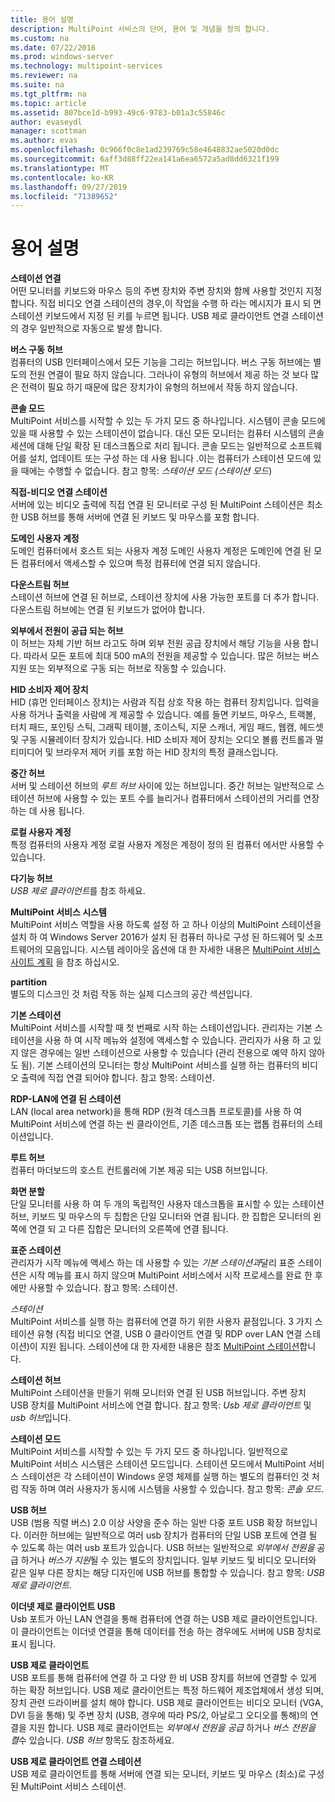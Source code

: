 ```yaml
---
title: 용어 설명
description: MultiPoint 서비스의 단어, 용어 및 개념을 정의 합니다.
ms.custom: na
ms.date: 07/22/2016
ms.prod: windows-server
ms.technology: multipoint-services
ms.reviewer: na
ms.suite: na
ms.tgt_pltfrm: na
ms.topic: article
ms.assetid: 807bce1d-b993-49c6-9783-b01a3c55846c
author: evaseydl
manager: scottman
ms.author: evas
ms.openlocfilehash: 0c966f0c8e1ad239769c58e4648832ae5020d0dc
ms.sourcegitcommit: 6aff3d88ff22ea141a6ea6572a5ad8dd6321f199
ms.translationtype: MT
ms.contentlocale: ko-KR
ms.lasthandoff: 09/27/2019
ms.locfileid: "71389652"
---
```

# <a name="glossary"></a>용어 설명
**스테이션 연결**  
어떤 모니터를 키보드와 마우스 등의 주변 장치와 주변 장치와 함께 사용할 것인지 지정 합니다. 직접 비디오 연결 스테이션의 경우,이 작업을 수행 하 라는 메시지가 표시 되 면 스테이션 키보드에서 지정 된 키를 누르면 됩니다. USB 제로 클라이언트 연결 스테이션의 경우 일반적으로 자동으로 발생 합니다.  
  
**버스 구동 허브**  
컴퓨터의 USB 인터페이스에서 모든 기능을 그리는 허브입니다. 버스 구동 허브에는 별도의 전원 연결이 필요 하지 않습니다. 그러나이 유형의 허브에서 제공 하는 것 보다 많은 전력이 필요 하기 때문에 많은 장치가이 유형의 허브에서 작동 하지 않습니다.  
  
**콘솔 모드**  
MultiPoint 서비스를 시작할 수 있는 두 가지 모드 중 하나입니다. 시스템이 콘솔 모드에 있을 때 사용할 수 있는 스테이션이 없습니다. 대신 모든 모니터는 컴퓨터 시스템의 콘솔 세션에 대해 단일 확장 된 데스크톱으로 처리 됩니다. 콘솔 모드는 일반적으로 소프트웨어를 설치, 업데이트 또는 구성 하는 데 사용 됩니다 .이는 컴퓨터가 스테이션 모드에 있을 때에는 수행할 수 없습니다. 참고 항목: *스테이션 모드 (스테이션 모드*)  
  
**직접-비디오 연결 스테이션**  
서버에 있는 비디오 출력에 직접 연결 된 모니터로 구성 된 MultiPoint 스테이션은 최소한 USB 허브를 통해 서버에 연결 된 키보드 및 마우스를 포함 합니다.  
  
**도메인 사용자 계정**  
도메인 컴퓨터에서 호스트 되는 사용자 계정 도메인 사용자 계정은 도메인에 연결 된 모든 컴퓨터에서 액세스할 수 있으며 특정 컴퓨터에 연결 되지 않습니다.  
  
**다운스트림 허브**  
스테이션 허브에 연결 된 허브로, 스테이션 장치에 사용 가능한 포트를 더 추가 합니다. 다운스트림 허브에는 연결 된 키보드가 없어야 합니다.  
  
**외부에서 전원이 공급 되는 허브**  
이 허브는 자체 기반 허브 라고도 하며 외부 전원 공급 장치에서 해당 기능을 사용 합니다. 따라서 모든 포트에 최대 500 mA의 전원을 제공할 수 있습니다. 많은 허브는 버스 지원 또는 외부적으로 구동 되는 허브로 작동할 수 있습니다.  
  
**HID 소비자 제어 장치**  
HID (휴먼 인터페이스 장치)는 사람과 직접 상호 작용 하는 컴퓨터 장치입니다. 입력을 사용 하거나 출력을 사람에 게 제공할 수 있습니다. 예를 들면 키보드, 마우스, 트랙볼, 터치 패드, 포인팅 스틱, 그래픽 테이블, 조이스틱, 지문 스캐너, 게임 패드, 웹캠, 헤드셋 및 구동 시뮬레이터 장치가 있습니다. HID 소비자 제어 장치는 오디오 볼륨 컨트롤과 멀티미디어 및 브라우저 제어 키를 포함 하는 HID 장치의 특정 클래스입니다.  
  
**중간 허브**  
서버 및 스테이션 허브의 *루트 허브* 사이에 있는 허브입니다. 중간 허브는 일반적으로 스테이션 허브에 사용할 수 있는 포트 수를 늘리거나 컴퓨터에서 스테이션의 거리를 연장 하는 데 사용 됩니다.  
  
**로컬 사용자 계정**  
특정 컴퓨터의 사용자 계정 로컬 사용자 계정은 계정이 정의 된 컴퓨터 에서만 사용할 수 있습니다.  
  
**다기능 허브**  
*USB 제로 클라이언트*를 참조 하세요.  
  
**MultiPoint 서비스 시스템**  
MultiPoint 서비스 역할을 사용 하도록 설정 하 고 하나 이상의 MultiPoint 스테이션을 설치 하 여 Windows Server 2016가 설치 된 컴퓨터 하나로 구성 된 하드웨어 및 소프트웨어의 모음입니다. 시스템 레이아웃 옵션에 대 한 자세한 내용은 [MultiPoint 서비스 사이트 계획](MultiPoint-services-Site-Planning.md) 을 참조 하십시오.  
  
**partition**  
별도의 디스크인 것 처럼 작동 하는 실제 디스크의 공간 섹션입니다.  
  
**기본 스테이션**  
MultiPoint 서비스를 시작할 때 첫 번째로 시작 하는 스테이션입니다. 관리자는 기본 스테이션을 사용 하 여 시작 메뉴와 설정에 액세스할 수 있습니다. 관리자가 사용 하 고 있지 않은 경우에는 일반 스테이션으로 사용할 수 있습니다 (관리 전용으로 예약 하지 않아도 됨). 기본 스테이션의 모니터는 항상 MultiPoint 서비스를 실행 하는 컴퓨터의 비디오 출력에 직접 연결 되어야 합니다. 참고 항목: 스테이션.  
  
**RDP-LAN에 연결 된 스테이션**  
LAN (local area network)을 통해 RDP (원격 데스크톱 프로토콜)를 사용 하 여 MultiPoint 서비스에 연결 하는 씬 클라이언트, 기존 데스크톱 또는 랩톱 컴퓨터의 스테이션입니다.  
  
**루트 허브**  
컴퓨터 마더보드의 호스트 컨트롤러에 기본 제공 되는 USB 허브입니다.  
  
**화면 분할**  
단일 모니터를 사용 하 여 두 개의 독립적인 사용자 데스크톱을 표시할 수 있는 스테이션 허브, 키보드 및 마우스의 두 집합은 단일 모니터와 연결 됩니다. 한 집합은 모니터의 왼쪽에 연결 되 고 다른 집합은 모니터의 오른쪽에 연결 됩니다.  
  
**표준 스테이션**  
관리자가 시작 메뉴에 액세스 하는 데 사용할 수 있는 *기본 스테이션과*달리 표준 스테이션은 시작 메뉴를 표시 하지 않으며 MultiPoint 서비스에서 시작 프로세스를 완료 한 후에만 사용할 수 있습니다. 참고 항목: 스테이션.  
  
*스테이션*  
MultiPoint 서비스를 실행 하는 컴퓨터에 연결 하기 위한 사용자 끝점입니다. 3 가지 스테이션 유형 (직접 비디오 연결, USB 0 클라이언트 연결 및 RDP over LAN 연결 스테이션)이 지원 됩니다. 스테이션에 대 한 자세한 내용은 참조 [MultiPoint 스테이션](MultiPoint-services-Stations.md)합니다.  
  
**스테이션 허브**  
MultiPoint 스테이션을 만들기 위해 모니터와 연결 된 USB 허브입니다. 주변 장치 USB 장치를 MultiPoint 서비스에 연결 합니다. 참고 항목: *Usb 제로 클라이언트* 및 *usb 허브*입니다.  
  
**스테이션 모드**  
MultiPoint 서비스를 시작할 수 있는 두 가지 모드 중 하나입니다. 일반적으로 MultiPoint 서비스 시스템은 스테이션 모드입니다. 스테이션 모드에서 MultiPoint 서비스 스테이션은 각 스테이션이 Windows 운영 체제를 실행 하는 별도의 컴퓨터인 것 처럼 작동 하며 여러 사용자가 동시에 시스템을 사용할 수 있습니다. 참고 항목: *콘솔 모드*.  
  
**USB 허브**  
USB (범용 직렬 버스) 2.0 이상 사양을 준수 하는 일반 다중 포트 USB 확장 허브입니다. 이러한 허브에는 일반적으로 여러 usb 장치가 컴퓨터의 단일 USB 포트에 연결 될 수 있도록 하는 여러 usb 포트가 있습니다. USB 허브는 일반적으로 *외부에서 전원을* 공급 하거나 *버스가 지원*될 수 있는 별도의 장치입니다. 일부 키보드 및 비디오 모니터와 같은 일부 다른 장치는 해당 디자인에 USB 허브를 통합할 수 있습니다. 참고 항목: *USB 제로 클라이언트*.  
  
**이더넷 제로 클라이언트 USB**  
Usb 포트가 아닌 LAN 연결을 통해 컴퓨터에 연결 하는 USB 제로 클라이언트입니다. 이 클라이언트는 이더넷 연결을 통해 데이터를 전송 하는 경우에도 서버에 USB 장치로 표시 됩니다.  
  
**USB 제로 클라이언트**  
USB 포트를 통해 컴퓨터에 연결 하 고 다양 한 비 USB 장치를 허브에 연결할 수 있게 하는 확장 허브입니다. USB 제로 클라이언트는 특정 하드웨어 제조업체에서 생성 되며, 장치 관련 드라이버를 설치 해야 합니다. USB 제로 클라이언트는 비디오 모니터 (VGA, DVI 등을 통해) 및 주변 장치 (USB, 경우에 따라 PS/2, 아날로그 오디오를 통해)의 연결을 지원 합니다. USB 제로 클라이언트는 *외부에서 전원을 공급* 하거나 *버스 전원을 켤*수 있습니다. *USB 허브* 항목도 참조하세요.  
  
**USB 제로 클라이언트 연결 스테이션**  
USB 제로 클라이언트를 통해 서버에 연결 되는 모니터, 키보드 및 마우스 (최소)로 구성 된 MultiPoint 서비스 스테이션.  
  

